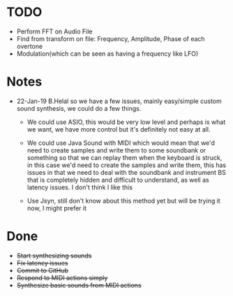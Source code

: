 # TODO

* Perform FFT on Audio File
* Find from transform on file: Frequency, Amplitude, Phase of each overtone
* Modulation(which can be seen as having a frequency like LFO)

# Notes

* 22-Jan-19 B.Helal
 so we have a few issues, mainly easy/simple custom sound synthesis, we could do a few things.
 
    * We could use ASIO, this would be very low level and perhaps is what we want, we have more control but it's 
    definitely not easy at all.
    
    * We could use Java Sound with MIDI which would mean that we'd need to create samples and write them to some 
    soundbank or something so that we can replay them when the keyboard is struck, in this case we'd need to create 
    the samples and write them, this has issues in that we need to deal with the soundbank and instrument BS that is 
    completely hidden and difficult to understand, as well as latency issues. I don't think I like this
    
    * Use Jsyn, still don't know about this method yet but will be trying it now, I might prefer it

# Done

* ~~Start synthesizing sounds~~
* ~~Fix latency issues~~
* ~~Commit to GitHub~~
* ~~Respond to MIDI actions simply~~
* ~~Synthesize basic sounds from MIDI actions~~
